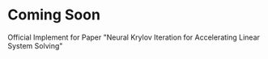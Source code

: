 # Coming Soon
Official Implement for Paper "Neural Krylov Iteration for Accelerating Linear System Solving"
